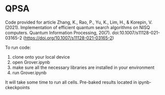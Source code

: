 # QPSA
Code provided for article Zhang, K., Rao, P., Yu, K., Lim, H., & Korepin, V. (2021). Implementation of efficient quantum search algorithms on NISQ computers. Quantum Information Processing, 20(7). doi:10.1007/s11128-021-03165-2 (https://doi.org/10.1007/s11128-021-03165-2)


To run code:
1. clone onto your local device
2. open Grover.ipynb
3. make sure all the necessary libraries are installed in your environment
4. run Grover.ipynb


  It will take some time to run all cells. Pre-baked results located in ipynb-ckeckpoints
